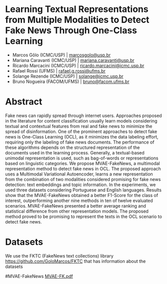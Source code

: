 # Learning Textual Representations from Multiple Modalities to Detect Fake News Through One-Class Learning
- Marcos Gôlo (ICMC/USP) | marcosgolo@usp.br
- Mariana Caravanti (ICMC/USP) | mariana.caravanti@usp.br
- Ricardo Marcacini (ICMC/USP) | ricardo.marcacini@icmc.usp.br
- Rafael Rossi (UFMS) | rafael.g.rossi@ufms.br
- Solange Rezende (ICMC/USP) | solange@icmc.usp.br
- Bruno Nogueira (FACOM/UFMS) | bruno@facom.ufms.br

# Abstract
Fake news can rapidly spread through internet users. Approaches proposed in the literature for content classification usually learn models considering textual and contextual features from real and fake news to minimize the spread of disinformation. One of the prominent approaches to detect fake news is One-Class Learning (OCL), as it minimizes the data labeling effort, requiring only the labeling of fake news documents. The performance of these algorithms depends on the structured representation of the documents used in the learning process. Generally, a textual-based unimodal representation is used, such as bag-of-words or representations based on linguistic categories. We propose MVAE-FakeNews, a multimodal representation method to detect fake news in OCL. The proposed approach uses a Multimodal Variational Autoencoder, learns a new representation from the combination of two modalities considered promising for fake news detection: text embeddings and topic information. In the experiments, we used three datasets considering Portuguese and English languages. Results show that the MVAE-FakeNews obtained a better F1-Score for the class of interest, outperforming another nine methods in ten of twelve evaluated scenarios. MVAE-FakeNews presented a better average ranking and statistical difference from other representation models. The proposed method proved to be promising to represent the texts in the OCL scenario to detect fake news.

# Datasets
We use the FKTC (FakeNews text collections) library https://github.com/GoloMarcos/FKTC that has information about the datasets

#MVAE-FakeNews
[MVAE-FK.pdf](https://github.com/GoloMarcos/MVAE-FakeNews_Webmedia2021/files/6887418/MVAE-FK.pdf)


